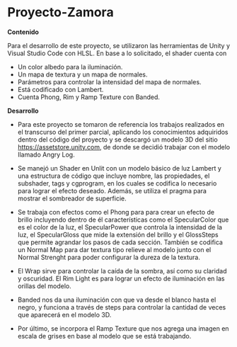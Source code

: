 # Proyecto-Zamora

**Contenido**

Para el desarrollo de este proyecto, se utilizaron las herramientas de Unity y Visual Studio Code con HLSL. En base a lo solicitado, el shader cuenta con

- Un color albedo para la iluminación.
- Un mapa de textura y un mapa de normales.
- Parámetros para controlar la intensidad del mapa de normales.
- Está codificado con Lambert.
- Cuenta Phong, Rim y Ramp Texture con Banded.

**Desarrollo**

- Para este proyecto se tomaron de referencia los trabajos realizados en el transcurso del primer parcial, aplicando los conocimientos adquiridos dentro del código del proyecto y se descargó un modelo 3D del sitio https://assetstore.unity.com, de donde se decidió trabajar con el modelo llamado Angry Log.

- Se manejó un Shader en Unlit con un modelo básico de luz Lambert y una estructura de código que incluye nombre, las propiedades, el subshader, tags y cgprogram, en los cuales se codifica lo necesario para lograr el efecto deseado. Además, se utiliza el pragma para mostrar el sombreador de superficie.
- Se trabaja con efectos como el Phong para para crear un efecto de brillo incluyendo dentro de él características como el SpecularColor que es el color de la luz, el SpecularPower que controla la intensidad de la luz, el SpecularGloss que mide la extensión del brillo y el GlossSteps que permite agrandar los pasos de cada sección. También se codifica un Normal Map para dar textura tipo relieve al modelo junto con el Normal Strenght para poder configurar la dureza de la textura.
- El Wrap sirve para controlar la caída de la sombra, así como su claridad y oscuridad. El Rim Light es para lograr un efecto de iluminación en las orillas del modelo.
- Banded nos da una iluminación con que va desde el blanco hasta el negro, y funciona a través de steps para controlar la cantidad de veces que aparecerá en el modelo 3D.
- Por último, se incorpora el Ramp Texture que nos agrega una imagen en escala de grises en base al modelo que se está trabajando.
